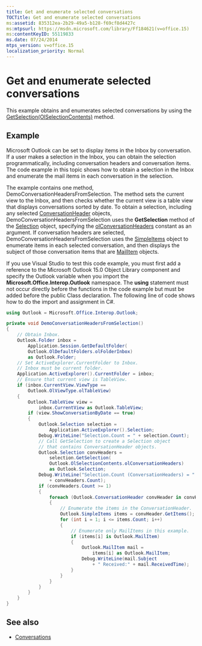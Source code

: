 ```yaml
---
title: Get and enumerate selected conversations
TOCTitle: Get and enumerate selected conversations
ms:assetid: 835312ea-2b29-49a5-b128-f69cf8d4427c
ms:mtpsurl: https://msdn.microsoft.com/library/Ff184621(v=office.15)
ms:contentKeyID: 55119833
ms.date: 07/24/2014
mtps_version: v=office.15
localization_priority: Normal
---
```


# Get and enumerate selected conversations

This example obtains and enumerates selected conversations by using the [GetSelection(OlSelectionContents)](https://msdn.microsoft.com/library/ff185002\(v=office.15\)) method.

## Example

Microsoft Outlook can be set to display items in the Inbox by conversation. If a user makes a selection in the Inbox, you can obtain the selection programmatically, including conversation headers and conversation items. The code example in this topic shows how to obtain a selection in the Inbox and enumerate the mail items in each conversation in the selection.

The example contains one method, DemoConversationHeadersFromSelection. The method sets the current view to the Inbox, and then checks whether the current view is a table view that displays conversations sorted by date. To obtain a selection, including any selected [ConversationHeader](https://msdn.microsoft.com/library/ff184727\(v=office.15\)) objects, DemoConversationHeadersFromSelection uses the **GetSelection** method of the [Selection](https://msdn.microsoft.com/library/bb612099\(v=office.15\)) object, specifying the [olConversationHeaders](https://msdn.microsoft.com/library/ff184867\(v=office.15\)) constant as an argument. If conversation headers are selected, DemoConversationHeadersFromSelection uses the [SimpleItems](https://msdn.microsoft.com/library/ff184992\(v=office.15\)) object to enumerate items in each selected conversation, and then displays the subject of those conversation items that are [MailItem](https://msdn.microsoft.com/library/bb643865\(v=office.15\)) objects.

If you use Visual Studio to test this code example, you must first add a reference to the Microsoft Outlook 15.0 Object Library component and specify the Outlook variable when you import the **Microsoft.Office.Interop.Outlook** namespace. The **using** statement must not occur directly before the functions in the code example but must be added before the public Class declaration. The following line of code shows how to do the import and assignment in C\#.

```csharp
using Outlook = Microsoft.Office.Interop.Outlook;
```


```csharp
private void DemoConversationHeadersFromSelection()
{
    // Obtain Inbox.
    Outlook.Folder inbox =
        Application.Session.GetDefaultFolder(
        Outlook.OlDefaultFolders.olFolderInbox)
        as Outlook.Folder;
    // Set ActiveExplorer.CurrentFolder to Inbox.
    // Inbox must be current folder.
    Application.ActiveExplorer().CurrentFolder = inbox;
    // Ensure that current view is TableView.
    if (inbox.CurrentView.ViewType ==
        Outlook.OlViewType.olTableView)
    {
        Outlook.TableView view =
            inbox.CurrentView as Outlook.TableView;
        if (view.ShowConversationByDate == true)
        {
            Outlook.Selection selection =
                Application.ActiveExplorer().Selection;
            Debug.WriteLine("Selection.Count = " + selection.Count);
            // Call GetSelection to create a Selection object
            // that contains ConversationHeader objects.
            Outlook.Selection convHeaders =
                selection.GetSelection(
                Outlook.OlSelectionContents.olConversationHeaders)
                as Outlook.Selection;
            Debug.WriteLine("Selection.Count (ConversationHeaders) = " 
                + convHeaders.Count);
            if (convHeaders.Count >= 1)
            {
                foreach (Outlook.ConversationHeader convHeader in convHeaders)
                {
                    // Enumerate the items in the ConversationHeader.
                    Outlook.SimpleItems items = convHeader.GetItems();
                    for (int i = 1; i <= items.Count; i++)
                    {
                        // Enumerate only MailItems in this example.
                        if (items[i] is Outlook.MailItem)
                        {
                            Outlook.MailItem mail = 
                                items[i] as Outlook.MailItem;
                            Debug.WriteLine(mail.Subject 
                                + " Received:" + mail.ReceivedTime);
                        }
                    }
                }
            }
        }
    }
}
```

## See also

- [Conversations](conversations.md)

